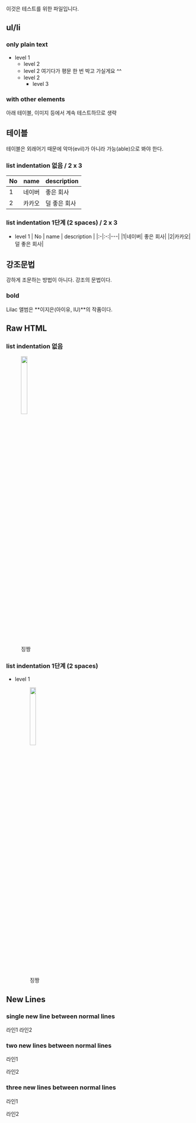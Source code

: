 이것은 테스트를 위한 파일입니다.

## ul/li

### only plain text
- level 1
  - level 2
  - level 2
    여기다가 평문 한 번 박고 가실게요 ^^
  - level 2
    - level 3

### with other elements
아래 테이블, 이미지 등에서 계속 테스트하므로 생략

## 테이블
테이블은 외래어기 때문에 악마(evil)가 아니라 가능(able)으로 봐야 한다.

### list indentation 없음 / 2 x 3
| No | name | description |
|:-|:-:|---|
|1|네이버| 좋은 회사|
|2|카카오|덜 좋은 회사|

### list indentation 1단계 (2 spaces) / 2 x 3
- level 1
  | No | name | description |
  |:-|:-:|---|
  |1|네이버| 좋은 회사|
  |2|카카오|덜 좋은 회사|

## 강조문법
강하게 조문하는 방법이 아니다. 강조의 문법이다.

### bold
Lilac 앨범은 **이지은(아이유, IU)**의 작품이다.

## Raw HTML

### list indentation 없음
<figure>
  <img src="../iu-clap.gif" width = "20%"/>
  <figcaption>징짱</figcaption>
</figure>

### list indentation 1단계 (2 spaces) 
- level 1
  <figure>
    <img src="../iu-clap.gif" width = "20%"/>
    <figcaption>징짱</figcaption>
  </figure>

## New Lines

### single new line between normal lines
라인1
라인2

### two new lines between normal lines
라인1

라인2

### three new lines between normal lines
라인1


라인2
